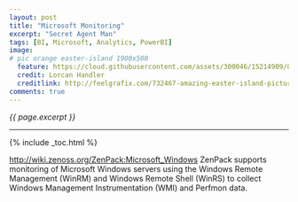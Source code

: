 ```yaml
---
layout: post
title: "Microsoft Monitoring"
excerpt: "Secret Agent Man"
tags: [BI, Microsoft, Analytics, PowerBI]
image:
# pic orange easter-island 1900x500
  feature: https://cloud.githubusercontent.com/assets/300046/15214909/071e94fc-180d-11e6-99c6-45034f907e42.jpg
  credit: Lorcan Handler
  creditlink: http://feelgrafix.com/732467-amazing-easter-island-pictures.html
comments: true
---
```

<i>{{ page.excerpt }}</i>
<hr />
{% include _toc.html %}

http://wiki.zenoss.org/ZenPack:Microsoft_Windows
  ZenPack supports monitoring of Microsoft Windows servers using the Windows Remote Management (WinRM) and Windows Remote Shell (WinRS) to collect Windows Management Instrumentation (WMI) and Perfmon data.